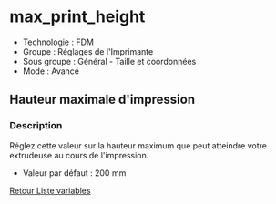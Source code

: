 # max_print_height

* Technologie : FDM
* Groupe : Réglages de l'Imprimante
* Sous groupe : Général - Taille et coordonnées
* Mode : Avancé

## Hauteur maximale d'impression

### Description

Réglez cette valeur sur la hauteur maximum que peut atteindre votre extrudeuse au cours de l'impression.

* Valeur par défaut : 200 mm
 
[Retour Liste variables](variable_list.md)